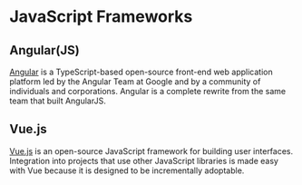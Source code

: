 # JavaScript Frameworks

## Angular(JS)

[Angular](https://angular.io/) is a TypeScript-based open-source front-end web application platform led by the Angular Team at Google and by a community of individuals and corporations. Angular is a complete rewrite from the same team that built AngularJS.

## Vue.js

[Vue.js](https://vuejs.org/) is an open-source JavaScript framework for building user interfaces. Integration into projects that use other JavaScript libraries is made easy with Vue because it is designed to be incrementally adoptable.